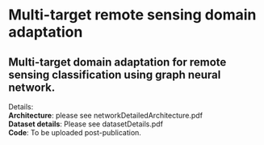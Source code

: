 # Multi-target remote sensing domain adaptation 

## Multi-target domain adaptation for remote sensing classification using graph neural network.


Details: <br/>
**Architecture**: please see networkDetailedArchitecture.pdf <br/>
**Dataset details**: Please see datasetDetails.pdf <br/>
**Code**: To be uploaded post-publication.

